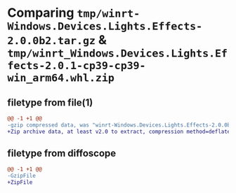 # Comparing `tmp/winrt-Windows.Devices.Lights.Effects-2.0.0b2.tar.gz` & `tmp/winrt_Windows.Devices.Lights.Effects-2.0.1-cp39-cp39-win_arm64.whl.zip`

## filetype from file(1)

```diff
@@ -1 +1 @@
-gzip compressed data, was "winrt-Windows.Devices.Lights.Effects-2.0.0b2.tar", last modified: Sat Dec  2 18:21:35 2023, max compression
+Zip archive data, at least v2.0 to extract, compression method=deflate
```

## filetype from diffoscope

```diff
@@ -1 +1 @@
-GzipFile
+ZipFile
```

